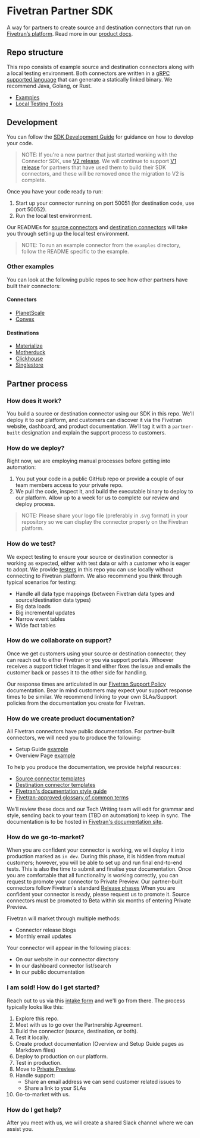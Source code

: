 # Fivetran Partner SDK
A way for partners to create source and destination connectors that run on [Fivetran’s platform](https://www.fivetran.com/). Read more in our [product docs](https://fivetran.com/docs/partner-built-program). 

## Repo structure
This repo consists of example source and destination connectors along with a local testing environment. Both connectors are written in a [gRPC supported language](https://grpc.io/docs/languages/) that can generate a statically linked binary. We recommend Java, Golang, or Rust. 
* [Examples](examples)
* [Local Testing Tools](tools/)

## Development
You can follow the [SDK Development Guide](development-guide/development-guide.md) for guidance on how to develop your code. 

> NOTE: If you're a new partner that just started working with the Connector SDK, use [V2 release](https://github.com/fivetran/fivetran_sdk/releases/tag/v2). We will continue to support [V1 release](https://github.com/fivetran/fivetran_sdk/releases/tag/v1) for partners that have used them to build their SDK connectors, and these will be removed once the migration to V2 is complete.

Once you have your code ready to run:
1. Start up your connector running on port 50051 (for destination code, use port 50052).
2. Run the local test environment.

Our READMEs for [source connectors](tools/source-connector-tester/) and [destination connectors](tools/destination-connector-tester/) will take you through setting up the local test environment. 

> NOTE: To run an example connector from the `examples` directory, follow the README specific to the example. 

### Other examples
You can look at the following public repos to see how other partners have built their connectors:
#### Connectors
* [PlanetScale](https://github.com/planetscale/fivetran-source)
* [Convex](https://github.com/get-convex/convex-backend/tree/main/crates/fivetran_source)
#### Destinations
* [Materialize](https://github.com/MaterializeInc/materialize/tree/main/src/fivetran-destination)
* [Motherduck](https://github.com/MotherDuck-Open-Source/motherduck-fivetran-connector)
* [Clickhouse](https://github.com/ClickHouse/clickhouse-fivetran-destination)
* [Singlestore](https://github.com/singlestore-labs/singlestore-fivetran-destination)

## Partner process

### How does it work?
You build a source or destination connector using our SDK in this repo. We’ll deploy it to our platform, and customers can discover it via the Fivetran website, dashboard, and product documentation. We’ll tag it with a `partner-built` designation and explain the support process to customers. 

### How do we deploy?
Right now, we are employing manual processes before getting into automation:
1. You put your code in a public GitHub repo or provide a couple of our team members access to your private repo. 
2. We pull the code, inspect it, and build the executable binary to deploy to our platform. Allow up to a week for us to complete our review and deploy process.

> NOTE: Please share your logo file (preferably in .svg format) in your repository so we can display the connector properly on the Fivetran platform.

### How do we test?
We expect testing to ensure your source or destination connector is working as expected, either with test data or with a customer who is eager to adopt. We provide [testers](tools/) in this repo you can use locally without connecting to Fivetran platform. We also recommend you think through typical scenarios for testing:

* Handle all data type mappings (between Fivetran data types and source/destination data types)
* Big data loads
* Big incremental updates
* Narrow event tables
* Wide fact tables

### How do we collaborate on support?
Once we get customers using your source or destination connector, they can reach out to either Fivetran or you via support portals. Whoever receives a support ticket triages it and either fixes the issue and emails the customer back or passes it to the other side for handling.

Our response times are articulated in our [Fivetran Support Policy](https://support.fivetran.com/hc/en-us/articles/5893119459223-Fivetran-Support-Policy) documentation. Bear in mind customers may expect your support response times to be similar. We recommend linking to your own SLAs/Support policies from the documentation you create for Fivetran. 

### How do we create product documentation?
All Fivetran connectors have public documentation. For partner-built connectors, we will need you to produce the following:
* Setup Guide [example](https://fivetran.com/docs/databases/cosmos/setup-guide)
* Overview Page [example](https://fivetran.com/docs/databases/cosmos)

To help you produce the documentation, we provide helpful resources:
* [Source connector templates](doc-templates/source-connector-templates/)
* [Destination connector templates](doc-templates/destination-connector-templates/)
* [Fivetran's documentation style guide](https://github.com/fivetran/fivetran_sdk/tree/main/doc-templates/style-guide/style-guide.md)
* [Fivetran-approved glossary of common terms](https://github.com/fivetran/fivetran_sdk/tree/main/doc-templates/style-guide/common-terms-glossary.md)

We’ll review these docs and our Tech Writing team will edit for grammar and style, sending back to your team (TBD on automation) to keep in sync. The documentation is to be hosted in [Fivetran's documentation site](https://fivetran.com/docs/getting-started).

### How do we go-to-market?
When you are confident your connector is working, we will deploy it into production marked as `in dev`. During this phase, it is hidden from mutual customers; however, you will be able to set up and run final end-to-end tests. This is also the time to submit and finalise your documentation.
Once you are comfortable that all functionality is working correctly, you can request to promote your connector to Private Preview.
Our partner-built connectors follow Fivetran's standard [Release phases](https://fivetran.com/docs/core-concepts#releasephases)
When you are confident your connector is ready, please request us to promote it. Source connectors must be promoted to Beta within six months of entering Private Preview.

Fivetran will market through multiple methods:
* Connector release blogs
* Monthly email updates

Your connector will appear in the following places:
* On our website in our connector directory
* In our dashboard connector list/search
* In our public documentation

### I am sold! How do I get started?
Reach out to us via this [intake form](https://docs.google.com/forms/d/e/1FAIpQLScyxlu4Lhm_P4WfTit-WM_PazbFmZ1YBHDCeFXvu0O_5sA45w/viewform) and we'll go from there.
The process typically looks like this:
1. Explore this repo.
2. Meet with us to go over the Partnership Agreement.
3. Build the connector (source, destination, or both).
4. Test it locally.
5. Create product documentation (Overview and Setup Guide pages as Markdown files)
6. Deploy to production on our platform.
7. Test in production.
8. Move to [Private Preview](https://fivetran.com/docs/core-concepts#releasephases).
9. Handle support:
    * Share an email address we can send customer related issues to
    * Share a link to your SLAs
10. Go-to-market with us.

### How do I get help?
After you meet with us, we will create a shared Slack channel where we can assist you.
